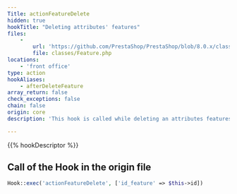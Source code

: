 ```yaml
---
Title: actionFeatureDelete
hidden: true
hookTitle: "Deleting attributes' features"
files:
    -
        url: 'https://github.com/PrestaShop/PrestaShop/blob/8.0.x/classes/Feature.php'
        file: classes/Feature.php
locations:
    - 'front office'
type: action
hookAliases:
    - afterDeleteFeature
array_return: false
check_exceptions: false
chain: false
origin: core
description: 'This hook is called while deleting an attributes features'

---
```


{{% hookDescriptor %}}

## Call of the Hook in the origin file

```php
Hook::exec('actionFeatureDelete', ['id_feature' => $this->id])
```
